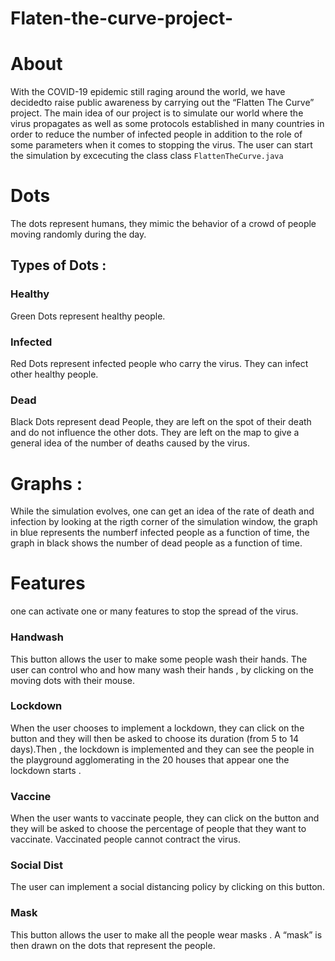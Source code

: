 # Flaten-the-curve-project-
# About
With the COVID-19 epidemic still raging around the world, we have decidedto raise public awareness by carrying out the “Flatten The Curve” project. The main idea of our project is to simulate our world where the virus propagates as well as some protocols established in many countries in order to reduce the number of infected people in addition to the role of some parameters when it comes to stopping the virus.
The user can start the simulation by excecuting the class class `FlattenTheCurve.java`
# Dots
The dots represent humans, they mimic the behavior of a crowd of people moving randomly during the day.
## Types of Dots :

### Healthy 
Green Dots represent healthy people.
### Infected 
Red Dots represent infected people who carry the virus. They can infect other healthy people.
### Dead 
Black Dots represent dead People, they are left on the spot of their death and do not influence the other dots. They are left on the map to give a general idea of the number of deaths caused by the virus.
# Graphs :
While the simulation evolves, one can get an idea of the rate of death and infection by looking at the rigth corner of the simulation window, the graph in blue represents the numberf infected people as a function of time, the graph in black shows the number of dead people as a function of time.
# Features
one can activate one or many features to stop the spread of the virus.
### Handwash
This button allows the user to make some people wash their hands. The user can control who and how many wash their hands ,  by clicking on the moving dots with their mouse.
### Lockdown
When the user chooses to implement a lockdown, they can click on the button and they will then be asked to choose its duration  (from 5 to 14 days).Then , the lockdown is implemented and they can see the people in the playground agglomerating in the 20 houses that appear one the lockdown starts .
### Vaccine
When the user wants to vaccinate people, they can click on the button and they will be asked to choose the percentage of people that they want to vaccinate. Vaccinated people cannot contract the virus.
### Social Dist
The user can implement a social distancing policy by clicking on this button. 
### Mask
This button allows the user to make all the people wear masks . A “mask” is then drawn on the dots that represent the people.
